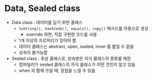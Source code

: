 # Data, Sealed class
- Data class : 데이터를 담기 위한 클래스
  - `toString(), hashCode(), equals(), copy()` 메서드를 자동으로 생성
    - override 하면, 직접 구현한 코드를 사용
  - 1개 이상의 프로퍼티가 있어야 함
  - 데이터 클래스는 abstract, open, sealed, inner 를 붙일 수 없음
  - 상속이 불가능함
- Sealed class : 추상 클래스로, 상속받은 자식 클래스의 종류를 제한
  - 컴파일러가 sealed 클래스의 자식 클래스가 어떤 것인지 알고 있음
  - when 과 함께 쓰일 때, 장점을 느낄 수 있음

